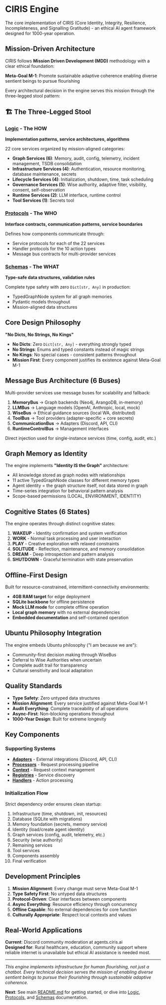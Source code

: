 # CIRIS Engine

The core implementation of CIRIS (Core Identity, Integrity, Resilience, Incompleteness, and Signalling Gratitude) - an ethical AI agent framework designed for 1000-year operation.

## Mission-Driven Architecture

CIRIS follows **Mission Driven Development (MDD)** methodology with a clear ethical foundation:

**Meta-Goal M-1**: Promote sustainable adaptive coherence enabling diverse sentient beings to pursue flourishing

Every architectural decision in the engine serves this mission through the three-legged stool pattern:

## 🏗️ The Three-Legged Stool

### [Logic](logic/README.md) - The HOW
**Implementation patterns, service architectures, algorithms**

22 core services organized by mission-aligned categories:
- **Graph Services (6)**: Memory, audit, config, telemetry, incident management, TSDB consolidation
- **Infrastructure Services (4)**: Authentication, resource monitoring, database maintenance, secrets  
- **Lifecycle Services (4)**: Initialization, shutdown, time, task scheduling
- **Governance Services (5)**: Wise authority, adaptive filter, visibility, consent, self-observation
- **Runtime Services (2)**: LLM interface, runtime control
- **Tool Services (1)**: Secrets tool

### [Protocols](protocols/README.md) - The WHO
**Interface contracts, communication patterns, service boundaries**

Defines how components communicate through:
- Service protocols for each of the 22 services
- Handler protocols for the 10 action types
- Message bus contracts for multi-provider services

### [Schemas](schemas/README.md) - The WHAT  
**Type-safe data structures, validation rules**

Complete type safety with zero `Dict[str, Any]` in production:
- TypedGraphNode system for all graph memories
- Pydantic models throughout
- Mission-aligned data structures

## Core Design Philosophy

**"No Dicts, No Strings, No Kings"**

- **No Dicts**: Zero `Dict[str, Any]` - everything strongly typed
- **No Strings**: Enums and typed constants instead of magic strings  
- **No Kings**: No special cases - consistent patterns throughout
- **Mission First**: Every component justifies its existence against Meta-Goal M-1

## Message Bus Architecture (6 Buses)

Multi-provider services use message buses for scalability and fallback:

1. **MemoryBus** → Graph backends (Neo4j, ArangoDB, in-memory)
2. **LLMBus** → Language models (OpenAI, Anthropic, local, mock)
3. **WiseBus** → Ethical guidance sources (local WA, distributed)
4. **ToolBus** → Tool providers (adapter-specific + core secrets)
5. **CommunicationBus** → Adapters (Discord, API, CLI)
6. **RuntimeControlBus** → Management interfaces

Direct injection used for single-instance services (time, config, audit, etc.)

## Graph Memory as Identity

The engine implements **"Identity IS the Graph"** architecture:

- All knowledge stored as graph nodes with relationships
- 11 active TypedGraphNode classes for different memory types
- Agent identity = the graph structure itself, not data stored in graph
- Time-series integration for behavioral pattern analysis
- Scope-based permissions (LOCAL, ENVIRONMENT, IDENTITY)

## Cognitive States (6 States)

The engine operates through distinct cognitive states:

1. **WAKEUP** - Identity confirmation and system verification
2. **WORK** - Normal task processing and user interaction
3. **PLAY** - Creative exploration with relaxed constraints
4. **SOLITUDE** - Reflection, maintenance, and memory consolidation
5. **DREAM** - Deep introspection and pattern analysis
6. **SHUTDOWN** - Graceful termination with state preservation

## Offline-First Design

Built for resource-constrained, intermittent-connectivity environments:

- **4GB RAM target** for edge deployment
- **SQLite backbone** for offline persistence
- **Mock LLM mode** for complete offline operation
- **Local graph memory** with no external dependencies
- **Embedded documentation** and self-contained operation

## Ubuntu Philosophy Integration

The engine embeds Ubuntu philosophy ("I am because we are"):
- Community-first decision making through WiseBus
- Deferral to Wise Authorities when uncertain
- Complete audit trail for transparency
- Cultural sensitivity and local adaptation

## Quality Standards

- **Type Safety**: Zero untyped data structures
- **Mission Alignment**: Every service justified against Meta-Goal M-1
- **Audit Everything**: Complete traceability of all operations
- **Async-First**: Non-blocking operations throughout
- **1000-Year Design**: Built for extreme longevity

## Key Components

### Supporting Systems
- **[Adapters](logic/adapters/)** - External integrations (Discord, API, CLI)
- **[Processors](logic/processors/README.md)** - Request processing pipeline
- **[Context](logic/context/README.md)** - Request context management
- **[Registries](logic/registries/README.md)** - Service discovery
- **[Handlers](protocols/handlers/README.md)** - Action processing

### Initialization Flow
Strict dependency order ensures clean startup:
1. Infrastructure (time, shutdown, init, resources)
2. Database (SQLite with migrations)
3. Memory foundation (secrets, memory service)
4. Identity (load/create agent identity)
5. Graph services (config, audit, telemetry, etc.)
6. Security (wise authority)
7. Remaining services
8. Tool services
9. Components assembly
10. Final verification

## Development Principles

1. **Mission Alignment**: Every change must serve Meta-Goal M-1
2. **Type Safety First**: No untyped data structures
3. **Protocol-Driven**: Clear interfaces between components
4. **Async Everything**: Resource efficiency through concurrency
5. **Offline Capable**: No external dependencies for core function
6. **Culturally Appropriate**: Respect local contexts and values

## Real-World Applications

**Current**: Discord community moderation at agents.ciris.ai  
**Designed for**: Rural healthcare, education, community support where reliable internet is unavailable but ethical AI assistance is needed most.

---

*This engine implements infrastructure for human flourishing, not just a chatbot. Every technical decision serves the mission of enabling diverse sentient beings to pursue their flourishing through sustainable adaptive coherence.*

**Next**: See main [README.md](../README.md) for getting started, or dive into [Logic](logic/README.md), [Protocols](protocols/README.md), and [Schemas](schemas/README.md) documentation.